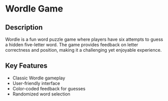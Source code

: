 # Wordle Game

## Description
Wordle is a fun word puzzle game where players have six attempts to guess a hidden five-letter word. The game provides feedback on letter correctness and position, making it a challenging yet enjoyable experience.

## Key Features
- Classic Wordle gameplay
- User-friendly interface
- Color-coded feedback for guesses
- Randomized word selection
